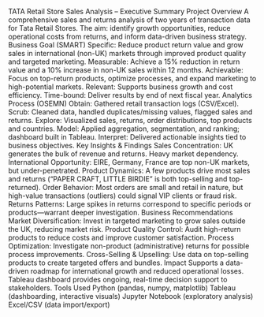 TATA Retail Store Sales Analysis – Executive Summary Project Overview
A comprehensive sales and returns analysis of two years of transaction data for Tata Retail Stores. The aim: identify growth opportunities, reduce operational costs from returns, and inform data-driven business strategy.
Business Goal (SMART)
Specific: Reduce product return value and grow sales in international (non-UK) markets through improved product quality and targeted marketing.
Measurable: Achieve a 15% reduction in return value and a 10% increase in non-UK sales within 12 months.
Achievable: Focus on top-return products, optimize processes, and expand marketing to high-potential markets.
Relevant: Supports business growth and cost efficiency.
Time-bound: Deliver results by end of next fiscal year.
Analytics Process (OSEMN)
Obtain: Gathered retail transaction logs (CSV/Excel).
Scrub: Cleaned data, handled duplicates/missing values, flagged sales and returns.
Explore: Visualized sales, returns, order distributions, top products and countries.
Model: Applied aggregation, segmentation, and ranking; dashboard built in Tableau.
Interpret: Delivered actionable insights tied to business objectives.
Key Insights & Findings
Sales Concentration: UK generates the bulk of revenue and returns. Heavy market dependency.
International Opportunity: EIRE, Germany, France are top non-UK markets, but under-penetrated.
Product Dynamics: A few products drive most sales and returns (“PAPER CRAFT, LITTLE BIRDIE” is both top-selling and top-returned).
Order Behavior: Most orders are small and retail in nature, but high-value transactions (outliers) could signal VIP clients or fraud risk.
Returns Patterns: Large spikes in returns correspond to specific periods or products—warrant deeper investigation.
Business Recommendations
Market Diversification: Invest in targeted marketing to grow sales outside the UK, reducing market risk.
Product Quality Control: Audit high-return products to reduce costs and improve customer satisfaction.
Process Optimization: Investigate non-product (administrative) returns for possible process improvements.
Cross-Selling & Upselling: Use data on top-selling products to create targeted offers and bundles.
Impact
Supports a data-driven roadmap for international growth and reduced operational losses.
Tableau dashboard provides ongoing, real-time decision support to stakeholders.
Tools Used
Python (pandas, numpy, matplotlib)
Tableau (dashboarding, interactive visuals)
Jupyter Notebook (exploratory analysis)
Excel/CSV (data import/export)
